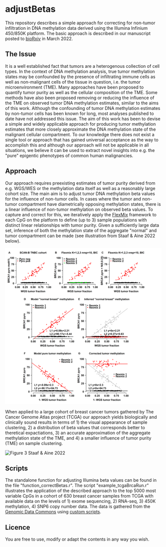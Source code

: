 # adjustBetas
This repository describes a simple approach for correcting for non-tumor infiltration in DNA methylation data derived using the Illumina Infinium 450/850K platform. The basic approach is described in our manuscript posted to [bioRxiv](https://doi.org/10.1101/2022.03.04.483052) in March 2022.

## The Issue
It is a well established fact that tumors are a heterogenous collection of cell types. In the context of DNA methylation analysis, true tumor methylation states may be confounded by the presence of infiltrating immune cells as well as non-malignant cells of the tissue in question, i.e. the tumor microenvironment (TME). Many approaches have been proposed to quantify tumor purity as well as the cellular composition of the TME. Some methods have also been proposed removing or reducing the influence of the TME on observed tumor DNA methylation estimates, similar to the aims of this work. Although the confounding of tumor DNA methylation estimates by non-tumor cells has been known for long, most analyses published to date have not addressed this issue. The aim of this work has been to devise a simple and widely applicable approach for producing tumor methylation estimates that more closely approximate the DNA methylation state of the malignant cellular compartment. To our knowledge there does not exist a single tool or approach that has gained universal acceptance as the way to accomplish this and although our approach will not be applicable in all situations, we believe it can be used to extract novel insights into e.g. the "pure" epigentic phenotypes of common human malignancies. 

## Approach
Our approach requires preexisting estimates of tumor purity derived from e.g. WGS/WES or the methylation data itself as well as a reasonably large cohort size. The main aim is to adjust tumor DNA methylation beta values for the influence of non-tumor cells. In cases where the tumor and non-tumor compartment have diametrically opposing methylation states, there is a linear influence of non-tumor methylation on observed beta values. To capture and correct for this, we iteratively apply the [FlexMix](https://cran.r-project.org/web/packages/flexmix) framework to each CpG on the platform to define (up to 3) sample populations with distinct linear relationships with tumor purity. Given a sufficiently large data set, inference of both the methylation state of the aggregate "normal" and tumor compartment can be made (see illustration from Staaf & Aine 2022 below).

![Figure 1 Staaf & Aine 2022](images/fig1.png?raw=true)

When applied to a large cohort of breast cancer tumors gathered by The Cancer Genome Atlas project (TCGA) our approach yields biologically and clinically sound results in terms of 1) the visual appearance of sample clustering, 2) a distribution of beta values that corresponds better to theretical expactiations, 3) an accurate approximation of the aggregate methylation state of the TME, and 4) a smaller influence of tumor purity (TME) on sample clustering.

![Figure 3 Staaf & Aine 2022](images/fig3.png?raw=true)

## Scripts 
The standalone function for adjusting Illumina beta values can be found in the file "function_correctBetas.r". The script "example_tcgaBrcaRun.r" illustrates the application of the described approach to the top 5000 most variable CpGs in a cohort of 630 breast cancer samples from TCGA with available data on the levels of 1) exome sequencing, 2) RNA-seq, 3) 450K methylation, 4) SNP6 copy number data. The data is gathered from the [Genomic Data Commons](https://portal.gdc.cancer.gov/) using [custom scripts](https://github.com/StaafLab/tcgaBrca).

## Licence
You are free to use, modify or adapt the contents in any way you wish. 